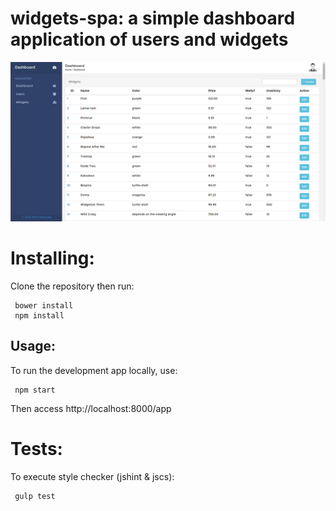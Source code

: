 # widgets-spa: a simple dashboard application of users and widgets

![](https://raw.githubusercontent.com/bnichols/widgets-spa/master/widgets-spa.png)

# Installing:

Clone the repository then run:

     bower install
     npm install

## Usage:

To run the development app locally, use:

     npm start

Then access http://localhost:8000/app

# Tests:

To execute style checker (jshint & jscs):

     gulp test

